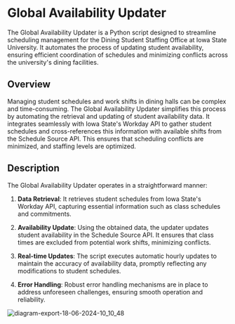 # Global Availability Updater

The Global Availability Updater is a Python script designed to streamline scheduling management for the Dining Student Staffing Office at Iowa State University. It automates the process of updating student availability, ensuring efficient coordination of schedules and minimizing conflicts across the university's dining facilities.

## Overview

Managing student schedules and work shifts in dining halls can be complex and time-consuming. The Global Availability Updater simplifies this process by automating the retrieval and updating of student availability data. It integrates seamlessly with Iowa State's Workday API to gather student schedules and cross-references this information with available shifts from the Schedule Source API. This ensures that scheduling conflicts are minimized, and staffing levels are optimized.

## Description

The Global Availability Updater operates in a straightforward manner:

1. **Data Retrieval**: It retrieves student schedules from Iowa State's Workday API, capturing essential information such as class schedules and commitments.

2. **Availability Update**: Using the obtained data, the updater updates student availability in the Schedule Source API. It ensures that class times are excluded from potential work shifts, minimizing conflicts.

3. **Real-time Updates**: The script executes automatic hourly updates to maintain the accuracy of availability data, promptly reflecting any modifications to student schedules.

4. **Error Handling**: Robust error handling mechanisms are in place to address unforeseen challenges, ensuring smooth operation and reliability.

![diagram-export-18-06-2024-10_10_48](https://github.com/benjamintowle04/GlobalAvailabilityUpdater/assets/170199259/2592b352-110c-4f9d-a224-b33dc12e1176)

